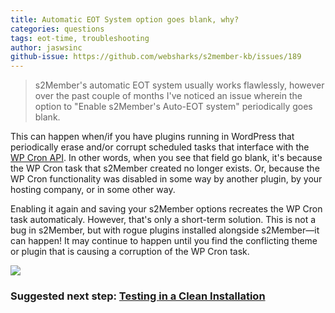 ```yaml
---
title: Automatic EOT System option goes blank, why?
categories: questions
tags: eot-time, troubleshooting
author: jaswsinc
github-issue: https://github.com/websharks/s2member-kb/issues/189
---
```


> s2Member's automatic EOT system usually works flawlessly, however over the past couple of months I've noticed an issue wherein the option to "Enable s2Member's Auto-EOT system" periodically goes blank.

This can happen when/if you have plugins running in WordPress that periodically erase and/or corrupt scheduled tasks that interface with the [WP Cron API](https://codex.wordpress.org/Category:WP-Cron_Functions). In other words, when you see that field go blank, it's because the WP Cron task that s2Member created no longer exists. Or, because the WP Cron functionality was disabled in some way by another plugin, by your hosting company, or in some other way. 

Enabling it again and saving your s2Member options recreates the WP Cron task automaticaly. However, that's only a short-term solution. This is not a bug in s2Member, but with rogue plugins installed alongside s2Member—it can happen! It may continue to happen until you find the conflicting theme or plugin that is causing a corruption of the WP Cron task.

![](https://www.filepicker.io/api/file/UtzrElGsRySqcWMBdUsJ#.png)

### Suggested next step: [Testing in a Clean Installation](http://s2member.com/kb-article/testing-in-a-clean-wordpress-installation/)
